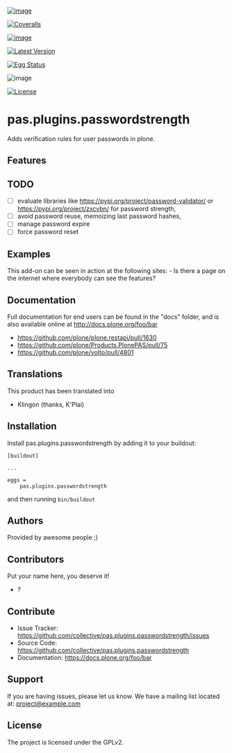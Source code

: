 [![image](https://github.com/collective/pas.plugins.passwordstrength/actions/workflows/plone-package.yml/badge.svg)](https://github.com/collective/pas.plugins.passwordstrength/actions/workflows/plone-package.yml)

[![Coveralls](https://coveralls.io/repos/github/collective/pas.plugins.passwordstrength/badge.svg?branch=main)](https://coveralls.io/github/collective/pas.plugins.passwordstrength?branch=main)

[![image](https://codecov.io/gh/collective/pas.plugins.passwordstrength/branch/master/graph/badge.svg)](https://codecov.io/gh/collective/pas.plugins.passwordstrength)

[![Latest Version](https://img.shields.io/pypi/v/pas.plugins.passwordstrength.svg)](https://pypi.python.org/pypi/pas.plugins.passwordstrength/)

[![Egg Status](https://img.shields.io/pypi/status/pas.plugins.passwordstrength.svg)](https://pypi.python.org/pypi/pas.plugins.passwordstrength)

![image](https://img.shields.io/pypi/pyversions/pas.plugins.passwordstrength.svg?style=plastic%20%20%20:alt:%20Supported%20-%20Python%20Versions)

[![License](https://img.shields.io/pypi/l/pas.plugins.passwordstrength.svg)](https://pypi.python.org/pypi/pas.plugins.passwordstrength/)

# pas.plugins.passwordstrength

Adds verification rules for user passwords in plone.

## Features

## TODO

* [ ] evaluate libraries like <https://pypi.org/project/password-validator/>
      or <https://pypi.org/project/zxcvbn/> for password strength,
* [ ] avoid password reuse, memoizing last password hashes,
* [ ] manage password expire
* [ ] force password reset

## Examples

This add-on can be seen in action at the following sites: - Is there a
page on the internet where everybody can see the features?

## Documentation

Full documentation for end users can be found in the \"docs\" folder,
and is also available online at <http://docs.plone.org/foo/bar>

-   <https://github.com/plone/plone.restapi/pull/1630>
-   <https://github.com/plone/Products.PlonePAS/pull/75>
-   <https://github.com/plone/volto/pull/4801>

## Translations

This product has been translated into

-   Klingon (thanks, K\'Plai)

## Installation

Install pas.plugins.passwordstrength by adding it to your buildout:

    [buildout]

    ...

    eggs =
        pas.plugins.passwordstrength

and then running `bin/buildout`

## Authors

Provided by awesome people ;)

## Contributors

Put your name here, you deserve it!

-   ?

## Contribute

-   Issue Tracker:
    <https://github.com/collective/pas.plugins.passwordstrength/issues>
-   Source Code:
    <https://github.com/collective/pas.plugins.passwordstrength>
-   Documentation: <https://docs.plone.org/foo/bar>

## Support

If you are having issues, please let us know. We have a mailing list
located at: <project@example.com>

## License

The project is licensed under the GPLv2.
